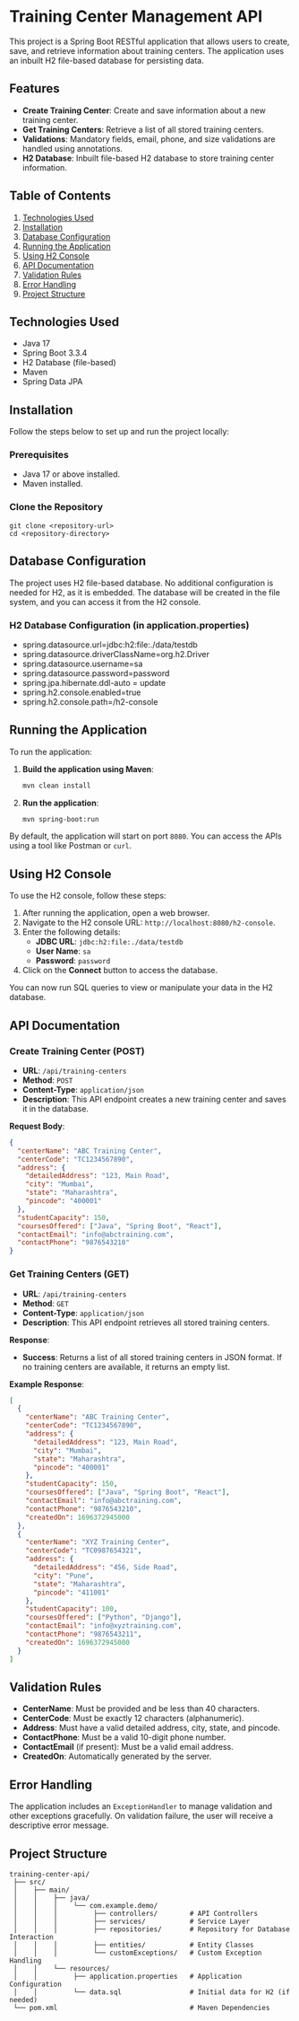 # Training Center Management API

This project is a Spring Boot RESTful application that allows users to create, save, and retrieve information about training centers. The application uses an inbuilt H2 file-based database for persisting data.

## Features
- **Create Training Center**: Create and save information about a new training center.
- **Get Training Centers**: Retrieve a list of all stored training centers.
- **Validations**: Mandatory fields, email, phone, and size validations are handled using annotations.
- **H2 Database**: Inbuilt file-based H2 database to store training center information.

## Table of Contents
1. [Technologies Used](#technologies-used)
2. [Installation](#installation)
3. [Database Configuration](#database-configuration)
4. [Running the Application](#running-the-application)
5. [Using H2 Console](#using-h2-console)
6. [API Documentation](#api-documentation)
7. [Validation Rules](#validation-rules)
8. [Error Handling](#error-handling)
9. [Project Structure](#project-structure)

## Technologies Used
- Java 17
- Spring Boot 3.3.4
- H2 Database (file-based)
- Maven
- Spring Data JPA

## Installation
Follow the steps below to set up and run the project locally:

### Prerequisites
- Java 17 or above installed.
- Maven installed.

### Clone the Repository
```
git clone <repository-url>
cd <repository-directory>
```

## Database Configuration
The project uses H2 file-based database. No additional configuration is needed for H2, as it is embedded. The database will be created in the file system, and you can access it from the H2 console.

### H2 Database Configuration (in application.properties)
- spring.datasource.url=jdbc:h2:file:./data/testdb
- spring.datasource.driverClassName=org.h2.Driver
- spring.datasource.username=sa
- spring.datasource.password=password
- spring.jpa.hibernate.ddl-auto = update
- spring.h2.console.enabled=true
- spring.h2.console.path=/h2-console

## Running the Application
To run the application:

1. **Build the application using Maven**:
    ```sh
    mvn clean install
    ```

2. **Run the application**:
    ```sh
    mvn spring-boot:run
    ```

By default, the application will start on port `8080`. You can access the APIs using a tool like Postman or `curl`.

## Using H2 Console
To use the H2 console, follow these steps:

1. After running the application, open a web browser.
2. Navigate to the H2 console URL: `http://localhost:8080/h2-console`.
3. Enter the following details:
   - **JDBC URL**: `jdbc:h2:file:./data/testdb`
   - **User Name**: `sa`
   - **Password**: `password`
4. Click on the **Connect** button to access the database. 

You can now run SQL queries to view or manipulate your data in the H2 database.

## API Documentation

### Create Training Center (POST)
- **URL**: `/api/training-centers`
- **Method**: `POST`
- **Content-Type**: `application/json`
- **Description**: This API endpoint creates a new training center and saves it in the database.

**Request Body**:
```json
{
  "centerName": "ABC Training Center",
  "centerCode": "TC1234567890",
  "address": {
    "detailedAddress": "123, Main Road",
    "city": "Mumbai",
    "state": "Maharashtra",
    "pincode": "400001"
  },
  "studentCapacity": 150,
  "coursesOffered": ["Java", "Spring Boot", "React"],
  "contactEmail": "info@abctraining.com",
  "contactPhone": "9876543210"
}
```

### Get Training Centers (GET)
- **URL**: `/api/training-centers`
- **Method**: `GET`
- **Content-Type**: `application/json`
- **Description**: This API endpoint retrieves all stored training centers.

**Response**:
- **Success**: Returns a list of all stored training centers in JSON format. If no training centers are available, it returns an empty list.

**Example Response**:
```json
[
  {
    "centerName": "ABC Training Center",
    "centerCode": "TC1234567890",
    "address": {
      "detailedAddress": "123, Main Road",
      "city": "Mumbai",
      "state": "Maharashtra",
      "pincode": "400001"
    },
    "studentCapacity": 150,
    "coursesOffered": ["Java", "Spring Boot", "React"],
    "contactEmail": "info@abctraining.com",
    "contactPhone": "9876543210",
    "createdOn": 1696372945000
  },
  {
    "centerName": "XYZ Training Center",
    "centerCode": "TC0987654321",
    "address": {
      "detailedAddress": "456, Side Road",
      "city": "Pune",
      "state": "Maharashtra",
      "pincode": "411001"
    },
    "studentCapacity": 100,
    "coursesOffered": ["Python", "Django"],
    "contactEmail": "info@xyztraining.com",
    "contactPhone": "9876543211",
    "createdOn": 1696372945000
  }
]
```

## Validation Rules
- **CenterName**: Must be provided and be less than 40 characters.
- **CenterCode**: Must be exactly 12 characters (alphanumeric).
- **Address**: Must have a valid detailed address, city, state, and pincode.
- **ContactPhone**: Must be a valid 10-digit phone number.
- **ContactEmail** (if present): Must be a valid email address.
- **CreatedOn**: Automatically generated by the server.

## Error Handling
The application includes an `ExceptionHandler` to manage validation and other exceptions gracefully. On validation failure, the user will receive a descriptive error message.

## Project Structure
```
training-center-api/
 ├── src/
 │    ├── main/
 │    │    ├── java/
 │    │    │    └── com.example.demo/
 │    │    │         ├── controllers/        # API Controllers
 │    │    │         ├── services/           # Service Layer
 │    │    │         ├── repositories/       # Repository for Database Interaction
 │    │    │         ├── entities/           # Entity Classes
 │    │    │         └── customExceptions/   # Custom Exception 
Handling		    	
 │    │    └── resources/
 │    │         ├── application.properties   # Application Configuration
 │    │         └── data.sql                 # Initial data for H2 (if needed)
 └── pom.xml                                 # Maven Dependencies
```

